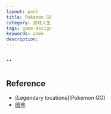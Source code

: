 ```yaml
---
layout: post
title: Pokemon GO
category: 游戏人生
tags: game-design
keywords: game
description: 
---
```


## ``

## Reference

* [Legendary locations](Pokemon GO)
* [图鉴](http://www.yxdown.com/gl/298881_149.html)